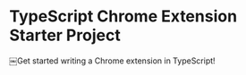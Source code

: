 # TypeScript Chrome Extension Starter Project

￼Get started writing a Chrome extension in TypeScript!